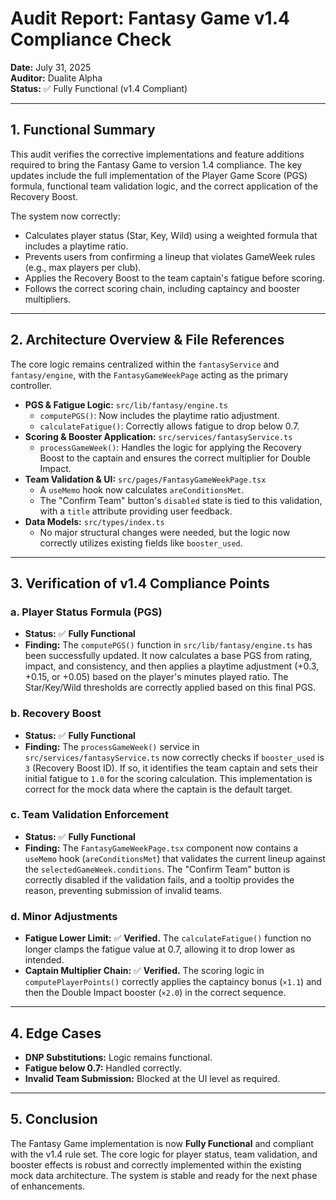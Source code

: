 # Audit Report: Fantasy Game v1.4 Compliance Check

**Date:** July 31, 2025  
**Auditor:** Dualite Alpha  
**Status:** ✅ Fully Functional (v1.4 Compliant)

---

## 1. Functional Summary

This audit verifies the corrective implementations and feature additions required to bring the Fantasy Game to version 1.4 compliance. The key updates include the full implementation of the Player Game Score (PGS) formula, functional team validation logic, and the correct application of the Recovery Boost.

The system now correctly:
- Calculates player status (Star, Key, Wild) using a weighted formula that includes a playtime ratio.
- Prevents users from confirming a lineup that violates GameWeek rules (e.g., max players per club).
- Applies the Recovery Boost to the team captain's fatigue before scoring.
- Follows the correct scoring chain, including captaincy and booster multipliers.

---

## 2. Architecture Overview & File References

The core logic remains centralized within the `fantasyService` and `fantasy/engine`, with the `FantasyGameWeekPage` acting as the primary controller.

- **PGS & Fatigue Logic:** `src/lib/fantasy/engine.ts`
  - `computePGS()`: Now includes the playtime ratio adjustment.
  - `calculateFatigue()`: Correctly allows fatigue to drop below 0.7.
- **Scoring & Booster Application:** `src/services/fantasyService.ts`
  - `processGameWeek()`: Handles the logic for applying the Recovery Boost to the captain and ensures the correct multiplier for Double Impact.
- **Team Validation & UI:** `src/pages/FantasyGameWeekPage.tsx`
  - A `useMemo` hook now calculates `areConditionsMet`.
  - The "Confirm Team" button's `disabled` state is tied to this validation, with a `title` attribute providing user feedback.
- **Data Models:** `src/types/index.ts`
  - No major structural changes were needed, but the logic now correctly utilizes existing fields like `booster_used`.

---

## 3. Verification of v1.4 Compliance Points

### a. Player Status Formula (PGS)
- **Status:** ✅ **Fully Functional**
- **Finding:** The `computePGS()` function in `src/lib/fantasy/engine.ts` has been successfully updated. It now calculates a base PGS from rating, impact, and consistency, and then applies a playtime adjustment (+0.3, +0.15, or +0.05) based on the player's minutes played ratio. The Star/Key/Wild thresholds are correctly applied based on this final PGS.

### b. Recovery Boost
- **Status:** ✅ **Fully Functional**
- **Finding:** The `processGameWeek()` service in `src/services/fantasyService.ts` now correctly checks if `booster_used` is `3` (Recovery Boost ID). If so, it identifies the team captain and sets their initial fatigue to `1.0` for the scoring calculation. This implementation is correct for the mock data where the captain is the default target.

### c. Team Validation Enforcement
- **Status:** ✅ **Fully Functional**
- **Finding:** The `FantasyGameWeekPage.tsx` component now contains a `useMemo` hook (`areConditionsMet`) that validates the current lineup against the `selectedGameWeek.conditions`. The "Confirm Team" button is correctly disabled if the validation fails, and a tooltip provides the reason, preventing submission of invalid teams.

### d. Minor Adjustments
- **Fatigue Lower Limit:** ✅ **Verified.** The `calculateFatigue()` function no longer clamps the fatigue value at 0.7, allowing it to drop lower as intended.
- **Captain Multiplier Chain:** ✅ **Verified.** The scoring logic in `computePlayerPoints()` correctly applies the captaincy bonus (`×1.1`) and then the Double Impact booster (`×2.0`) in the correct sequence.

---

## 4. Edge Cases

- **DNP Substitutions:** Logic remains functional.
- **Fatigue below 0.7:** Handled correctly.
- **Invalid Team Submission:** Blocked at the UI level as required.

---

## 5. Conclusion

The Fantasy Game implementation is now **Fully Functional** and compliant with the v1.4 rule set. The core logic for player status, team validation, and booster effects is robust and correctly implemented within the existing mock data architecture. The system is stable and ready for the next phase of enhancements.
